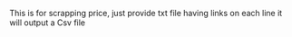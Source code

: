 This is for scrapping price, just provide txt file having links on each line it will output a Csv file
